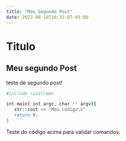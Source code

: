 ```yaml
---
title: "Meu Segundo Post"
date: 2022-08-18T16:32:07-03:00
---
```


# Titulo 

## Meu segundo Post

teste de segundo post!

```sh
#include <iostrem>

int main( int argc, char ** argv){
   str::cout << "Meu código\n"
   return 0;
}
```

Teste do código acima para validar comandos.

